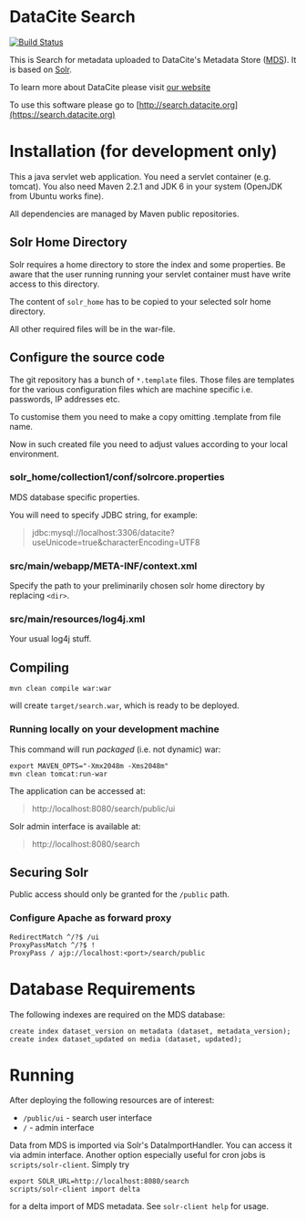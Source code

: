 # DataCite Search

[![Build Status](https://travis-ci.org/datacite/search.svg?branch=master)](https://travis-ci.org/datacite/search)

This is Search for metadata uploaded to DataCite's Metadata Store ([MDS](https://mds.datacite.org)).
It is based on [Solr](http://lucene.apache.org/solr/).

To learn more about DataCite please visit [our website](http://www.datacite.org)

To use this software please go to [http://search.datacite.org](https://search.datacite.org)

# Installation (for development only)

This a java servlet web application. You need a servlet container (e.g. tomcat).
You also need Maven 2.2.1 and JDK 6 in your system (OpenJDK from Ubuntu
works fine).

All dependencies are managed by Maven public repositories.

## Solr Home Directory

Solr requires a home directory to store the index and some properties.
Be aware that the user running running your servlet container must have
write access to this directory.

The content of `solr_home` has to be copied to your selected solr home directory.

All other required files will be in the war-file.

## Configure the source code

The git repository has a bunch of `*.template` files.
Those files are templates for the various configuration files which
are machine specific i.e. passwords, IP addresses etc.

To customise them you need to make a copy omitting .template from
file name.

Now in such created file you need to adjust values according to your
local environment.

### solr_home/collection1/conf/solrcore.properties

MDS database specific properties.

You will need to specify JDBC string, for example:

> jdbc:mysql://localhost:3306/datacite?useUnicode=true&characterEncoding=UTF8


### src/main/webapp/META-INF/context.xml

Specify the path to your preliminarily chosen solr home directory by replacing `<dir>`.

### src/main/resources/log4j.xml

Your usual log4j stuff.

## Compiling

    mvn clean compile war:war

will create `target/search.war`, which is ready to be deployed.

### Running locally on your development machine

This command will run _packaged_ (i.e. not dynamic) war:

    export MAVEN_OPTS="-Xmx2048m -Xms2048m"
    mvn clean tomcat:run-war

The application can be accessed at:

> http://localhost:8080/search/public/ui

Solr admin interface is available at:

> http://localhost:8080/search

## Securing Solr

Public access should only be granted for the `/public` path.

### Configure Apache as forward proxy

    RedirectMatch ^/?$ /ui
    ProxyPassMatch ^/?$ !
    ProxyPass / ajp://localhost:<port>/search/public

# Database Requirements

The following indexes are required on the MDS database:

    create index dataset_version on metadata (dataset, metadata_version);
    create index dataset_updated on media (dataset, updated);

# Running

After deploying the following resources are of interest:

* `/public/ui` - search user interface
* `/` - admin interface

Data from MDS is imported via Solr's DataImportHandler. You can access it via admin interface.
Another option especially useful for cron jobs is `scripts/solr-client`. Simply try

    export SOLR_URL=http://localhost:8080/search
    scripts/solr-client import delta

for a delta import of MDS metadata. See `solr-client help` for usage.
